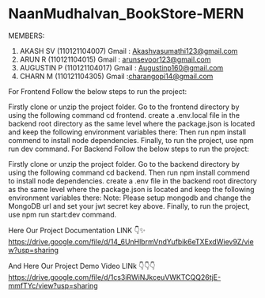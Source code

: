 # NaanMudhalvan_BookStore-MERN



MEMBERS: 
1. AKASH SV (110121104007) Gmail : Akashvasumathi123@gmail.com
2. ARUN R (110121104015) Gmail : arunsevoor123@gmail.com
3. AUGUSTIN P (110121104017) Gmail : Augustinp160@gmail.com
4. CHARN M (110121104305) Gmail :charangopi14@gmail.com

For Frontend
Follow the below steps to run the project:

Firstly clone or unzip the project folder.
Go to the frontend directory by using the following command cd frontend.
create a .env.local file in the backend root directory as the same level where the package.json is located and keep the following environment variables there:
Then run npm install commend to install node dependencies.
Finally, to run the project, use npm run dev command.
For Backend
Follow the below steps to run the project:

Firstly clone or unzip the project folder.
Go to the backend directory by using the following command  cd backend.
Then run npm install commend to install node dependencies.
create a .env file in the backend root directory as the same level where the package.json is located and keep the following environment variables there:
Note: Please setup mongodb and change the MongoDB url and set your jwt secret key above.
Finally, to run the project, use npm run start:dev command.


Here Our Project Documentation LINK 👇✨
https://drive.google.com/file/d/14_6UnHlbrmVndYufbik6eTXExdWiev9Z/view?usp=sharing


And Here Our Project Demo Video LINk 👇👇👇
https://drive.google.com/file/d/1cs3iRWiNJkceuVWKTCQQ26tjE-mmfTYc/view?usp=sharing
